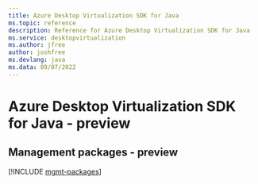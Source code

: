 ```yaml
---
title: Azure Desktop Virtualization SDK for Java
ms.topic: reference
description: Reference for Azure Desktop Virtualization SDK for Java
ms.service: desktopvirtualization
ms.author: jfree
author: joshfree
ms.devlang: java
ms.data: 09/07/2022
---
```

# Azure Desktop Virtualization SDK for Java - preview

## Management packages - preview
[!INCLUDE [mgmt-packages](desktop-virtualization-mgmt-index.md)]